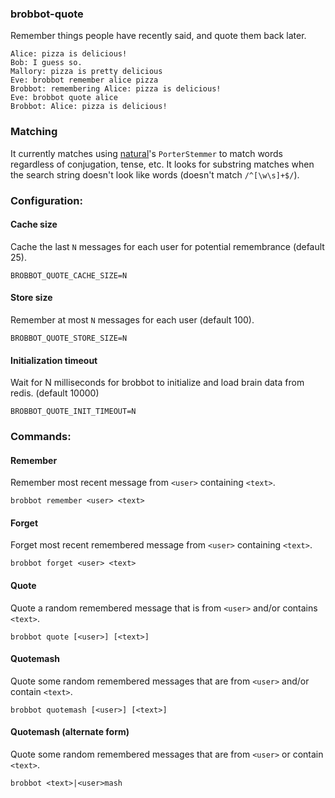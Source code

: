 ### brobbot-quote

Remember things people have recently said, and quote them back later.

```
Alice: pizza is delicious!
Bob: I guess so.
Mallory: pizza is pretty delicious
Eve: brobbot remember alice pizza
Brobbot: remembering Alice: pizza is delicious!
Eve: brobbot quote alice
Brobbot: Alice: pizza is delicious!
```

### Matching

It currently matches using [natural](https://github.com/NaturalNode/natural)'s `PorterStemmer` to match words regardless of conjugation, tense, etc.
It looks for substring matches when the search string doesn't look like words (doesn't match `/^[\w\s]+$/`).

### Configuration:

#### Cache size

Cache the last `N` messages for each user for potential remembrance (default 25).

```
BROBBOT_QUOTE_CACHE_SIZE=N
```

#### Store size

Remember at most `N` messages for each user (default 100).

```
BROBBOT_QUOTE_STORE_SIZE=N
```

#### Initialization timeout

Wait for N milliseconds for brobbot to initialize and load brain data from redis. (default 10000)

```
BROBBOT_QUOTE_INIT_TIMEOUT=N
```

### Commands:

#### Remember

Remember most recent message from `<user>` containing `<text>`.

```
brobbot remember <user> <text>
```

#### Forget

Forget most recent remembered message from `<user>` containing `<text>`.

```
brobbot forget <user> <text>
```

#### Quote

Quote a random remembered message that is from `<user>` and/or contains `<text>`.

```
brobbot quote [<user>] [<text>]
```

#### Quotemash

Quote some random remembered messages that are from `<user>` and/or contain `<text>`.

```
brobbot quotemash [<user>] [<text>]
```

#### Quotemash (alternate form)

Quote some random remembered messages that are from `<user>` or contain `<text>`.

```
brobbot <text>|<user>mash
```

